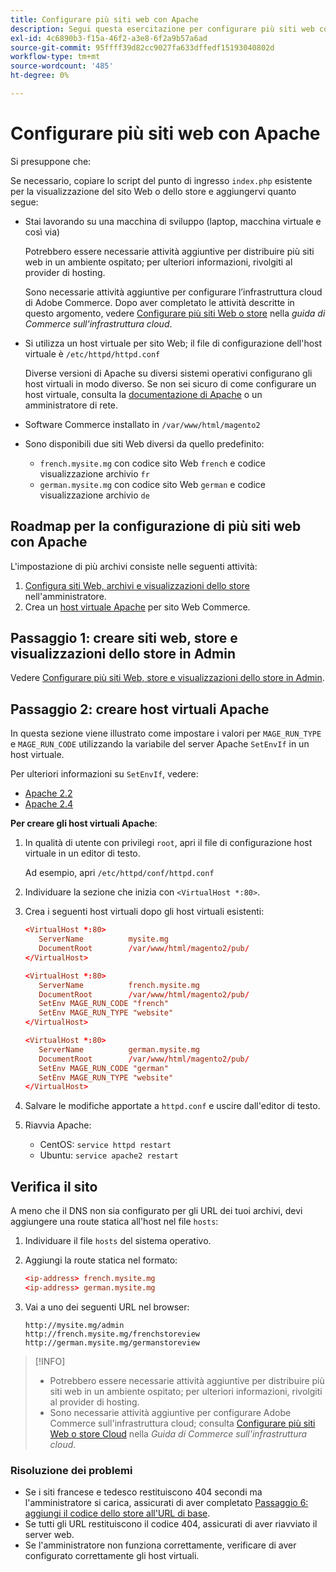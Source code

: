 ```yaml
---
title: Configurare più siti web con Apache
description: Segui questa esercitazione per configurare più siti web con Apache.
exl-id: 4c6890b3-f15a-46f2-a3e8-6f2a9b57a6ad
source-git-commit: 95ffff39d82cc9027fa633dffedf15193040802d
workflow-type: tm+mt
source-wordcount: '485'
ht-degree: 0%

---
```


# Configurare più siti web con Apache

Si presuppone che:

Se necessario, copiare lo script del punto di ingresso `index.php` esistente per la visualizzazione del sito Web o dello store e aggiungervi quanto segue:

- Stai lavorando su una macchina di sviluppo (laptop, macchina virtuale e così via)

  Potrebbero essere necessarie attività aggiuntive per distribuire più siti web in un ambiente ospitato; per ulteriori informazioni, rivolgiti al provider di hosting.

  Sono necessarie attività aggiuntive per configurare l’infrastruttura cloud di Adobe Commerce. Dopo aver completato le attività descritte in questo argomento, vedere [Configurare più siti Web o store](https://experienceleague.adobe.com/docs/commerce-cloud-service/user-guide/configure-store/multiple-sites.html?lang=it) nella _guida di Commerce sull&#39;infrastruttura cloud_.

- Si utilizza un host virtuale per sito Web; il file di configurazione dell&#39;host virtuale è `/etc/httpd/httpd.conf`

  Diverse versioni di Apache su diversi sistemi operativi configurano gli host virtuali in modo diverso. Se non sei sicuro di come configurare un host virtuale, consulta la [documentazione di Apache](https://httpd.apache.org/docs/2.4/vhosts) o un amministratore di rete.

- Software Commerce installato in `/var/www/html/magento2`
- Sono disponibili due siti Web diversi da quello predefinito:

   - `french.mysite.mg` con codice sito Web `french` e codice visualizzazione archivio `fr`
   - `german.mysite.mg` con codice sito Web `german` e codice visualizzazione archivio `de`

## Roadmap per la configurazione di più siti web con Apache

L&#39;impostazione di più archivi consiste nelle seguenti attività:

1. [Configura siti Web, archivi e visualizzazioni dello store](ms-admin.md) nell&#39;amministratore.
1. Crea un [host virtuale Apache](#step-2-create-apache-virtual-hosts) per sito Web Commerce.

## Passaggio 1: creare siti web, store e visualizzazioni dello store in Admin

Vedere [Configurare più siti Web, store e visualizzazioni dello store in Admin](ms-admin.md).

## Passaggio 2: creare host virtuali Apache

In questa sezione viene illustrato come impostare i valori per `MAGE_RUN_TYPE` e `MAGE_RUN_CODE` utilizzando la variabile del server Apache `SetEnvIf` in un host virtuale.

Per ulteriori informazioni su `SetEnvIf`, vedere:

- [Apache 2.2](https://httpd.apache.org/docs/2.2/mod/mod_setenvif.html)
- [Apache 2.4](https://httpd.apache.org/docs/2.4/mod/mod_setenvif.html)

**Per creare gli host virtuali Apache**:

1. In qualità di utente con privilegi `root`, apri il file di configurazione host virtuale in un editor di testo.

   Ad esempio, apri `/etc/httpd/conf/httpd.conf`

1. Individuare la sezione che inizia con `<VirtualHost *:80>`.
1. Crea i seguenti host virtuali dopo gli host virtuali esistenti:

   ```conf
   <VirtualHost *:80>
      ServerName          mysite.mg
      DocumentRoot        /var/www/html/magento2/pub/
   </VirtualHost>
   
   <VirtualHost *:80>
      ServerName          french.mysite.mg
      DocumentRoot        /var/www/html/magento2/pub/
      SetEnv MAGE_RUN_CODE "french"
      SetEnv MAGE_RUN_TYPE "website"
   </VirtualHost>
   
   <VirtualHost *:80>
      ServerName          german.mysite.mg
      DocumentRoot        /var/www/html/magento2/pub/
      SetEnv MAGE_RUN_CODE "german"
      SetEnv MAGE_RUN_TYPE "website"
   </VirtualHost>
   ```

1. Salvare le modifiche apportate a `httpd.conf` e uscire dall&#39;editor di testo.
1. Riavvia Apache:

   - CentOS: `service httpd restart`
   - Ubuntu: `service apache2 restart`

## Verifica il sito

A meno che il DNS non sia configurato per gli URL dei tuoi archivi, devi aggiungere una route statica all&#39;host nel file `hosts`:

1. Individuare il file `hosts` del sistema operativo.
1. Aggiungi la route statica nel formato:

   ```conf
   <ip-address> french.mysite.mg
   <ip-address> german.mysite.mg
   ```

1. Vai a uno dei seguenti URL nel browser:

   ```http
   http://mysite.mg/admin
   http://french.mysite.mg/frenchstoreview
   http://german.mysite.mg/germanstoreview
   ```

>[!INFO]
>
>- Potrebbero essere necessarie attività aggiuntive per distribuire più siti web in un ambiente ospitato; per ulteriori informazioni, rivolgiti al provider di hosting.
>- Sono necessarie attività aggiuntive per configurare Adobe Commerce sull&#39;infrastruttura cloud; consulta [Configurare più siti Web o store Cloud](https://experienceleague.adobe.com/docs/commerce-cloud-service/user-guide/configure-store/multiple-sites.html?lang=it) nella _Guida di Commerce sull&#39;infrastruttura cloud_.

### Risoluzione dei problemi

- Se i siti francese e tedesco restituiscono 404 secondi ma l&#39;amministratore si carica, assicurati di aver completato [Passaggio 6: aggiungi il codice dello store all&#39;URL di base](ms-admin.md#step-6-add-the-store-code-to-the-base-url).
- Se tutti gli URL restituiscono il codice 404, assicurati di aver riavviato il server web.
- Se l&#39;amministratore non funziona correttamente, verificare di aver configurato correttamente gli host virtuali.
